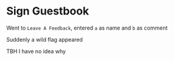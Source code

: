 # Sign Guestbook

Went to `Leave A Feedback`, entered `a` as name and `b` as comment

Suddenly a wild flag appeared

TBH I have no idea why
